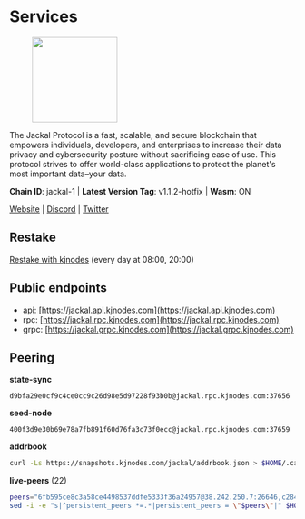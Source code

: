 # Services

<figure><img src="https://raw.githubusercontent.com/kj89/testnet_manuals/main/pingpub/logos/jackal.png" width="150" alt=""><figcaption></figcaption></figure>

The Jackal Protocol is a fast, scalable, and secure blockchain that empowers  individuals, developers, and enterprises to increase their data privacy and  cybersecurity posture without sacrificing ease of use. This protocol strives  to offer world-class applications to protect the planet's most important data–your data.

**Chain ID**: jackal-1 | **Latest Version Tag**: v1.1.2-hotfix | **Wasm**: ON

[Website](https://jackalprotocol.com) | [Discord](https://discord.com/invite/5GKym3p6rj) | [Twitter](https://twitter.com/Jackal_Protocol)

## Restake

[Restake with kjnodes](https://restake.app/jackal/jklvaloper1tr3wm3mdkz0tda6t7vavqnn7fe2g4un0f67xmt) (every day at 08:00, 20:00)
## Public endpoints

* api: [https://jackal.api.kjnodes.com](https://jackal.api.kjnodes.com)
* rpc: [https://jackal.rpc.kjnodes.com](https://jackal.rpc.kjnodes.com)
* grpc: [https://jackal.grpc.kjnodes.com](https://jackal.grpc.kjnodes.com)

## Peering

**state-sync**

```text
d9bfa29e0cf9c4ce0cc9c26d98e5d97228f93b0b@jackal.rpc.kjnodes.com:37656
```

**seed-node**

```text
400f3d9e30b69e78a7fb891f60d76fa3c73f0ecc@jackal.rpc.kjnodes.com:37659
```

**addrbook**
```bash
curl -Ls https://snapshots.kjnodes.com/jackal/addrbook.json > $HOME/.canine/config/addrbook.json
```

**live-peers** (22)
```bash
peers="6fb595ce8c3a58ce4498537ddfe5333f36a24957@38.242.250.7:26646,c2842c76779913e05fa4256e3caab852e1782951@202.61.194.254:60756,d9bfa29e0cf9c4ce0cc9c26d98e5d97228f93b0b@65.109.88.38:37656,11c23c5341d0ac69f9ebb3be9afa7fe0e134ece0@94.79.54.137:28656,d9abd1dd5bf7c57461f0476c61e28bac879430a2@141.94.109.71:10556,108652f503665772ad024d9d2129a9f4fa9ffe9b@176.9.98.24:30536,5745d29dd5b49009f405e21913a474a23f1e40ec@131.153.57.226:43656,55df88ae25223565af42ccd6b3b558b8e70bba31@213.239.216.252:26656,ebc272824924ea1a27ea3183dd0b9ba713494f83@95.214.52.139:26906,0985977a794b298e7ef990fe344d572c60c453b1@172.105.72.158:26656,f6aaf53be76e005f83376ceca6d26d30ac93d42c@46.4.81.204:33656,2747cd770717937021e66d3da8b730c666d74ae6@65.109.93.152:36156,a79da224ad9d4501dbf1d547986ebec55d56b951@135.181.128.114:17556,ad41936e5f89b119fdaae25fef0652949770f06e@185.107.57.74:26656,2a55d2e6cc5fa2dda8a484ab7d00f77f076d237f@141.95.47.216:26656,d39fecbc409541de13fa644d90066d4dabe08262@95.165.89.222:24475,6852add4eaa027707a6000c78ea9e7cde81b058f@18.118.26.4:26656,4bfc9e0f762e952b76daee87e9ffd081d2974f75@31.156.233.3:26656,0b8bbc839c20b07ac5999bca7d905d53274c5f2d@24.158.14.214:36656,72f98b8ac9af924c77f52cdc26a78e7728d4e19d@24.158.14.212:26656,26b6255375a592c3b0664bd474a6975f468c3785@88.99.164.158:11126,a4a4168d22313a9d34e5e6c208e053292096864d@66.85.149.162:43656"
sed -i -e "s|^persistent_peers *=.*|persistent_peers = \"$peers\"|" $HOME/.canine/config/config.toml
```
